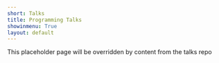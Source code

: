 ```yaml
---
short: Talks
title: Programming Talks
showinmenu: True
layout: default
---
```


This placeholder page will be overridden by content from the talks repo

